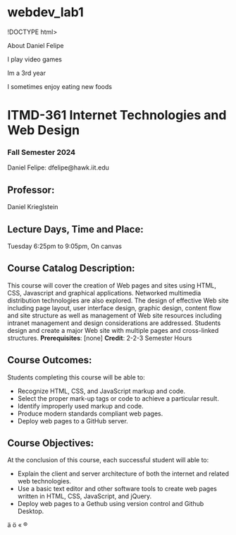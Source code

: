 # webdev_lab1
!DOCTYPE html>


 
<p> About Daniel Felipe </p>
  <p> I play video games </p>
  <p> Im a 3rd year</p>
  <p> I sometimes enjoy eating new foods </p>

<!DOCTYPE html>
<html lang="en">
<head>
  <meta charset="utf-8">
  <title>ITMD-361 Internet Technologies and Web Design</title>
</head>
<body>
  <h1>ITMD-361 Internet Technologies and Web Design</h1>
  <h3>Fall Semester 2024</h3>
  <p>Daniel Felipe: dfelipe@hawk.iit.edu</p>
  <h2>Professor:</h2>
  <p>Daniel Krieglstein</p>
  <h2>Lecture Days, Time and Place:</h2>
  <p>Tuesday 6:25pm to 9:05pm, On canvas</p>
  <h2>Course Catalog Description:</h2>
  <p>This course will cover the creation of Web pages and sites using HTML, CSS, Javascript and graphical applications. Networked multimedia distribution technologies are also explored. The design of effective Web site including page layout, user interface design, graphic design, content flow and site structure as well as management of Web site resources including intranet management and design considerations are addressed. Students design and create a major Web site with multiple pages and cross-linked structures. <strong>Prerequisites</strong>: [none] <strong>Credit</strong>: 2-2-3 Semester Hours</p>
  <h2>Course Outcomes:</h2>
  <p>Students completing this course will be able to:</p>
  <ul>
    <li>Recognize HTML, CSS, and JavaScript markup and code.</li>
    <li>Select the proper mark-up tags or code to achieve a particular result.</li>
    <li>Identify improperly used markup and code.</li>
    <li>Produce modern standards compliant web pages.</li>
    <li>Deploy web pages to a GitHub server.</li>
  </ul>
  <h2>Course Objectives:</h2>
  <p>At the conclusion of this course, each successful student will able to:</p>
  <ul>
    <li>Explain the client and server architecture of both the internet and related web technologies.</li>
    <li>Use a basic text editor and other software tools to create web pages written in HTML, CSS, JavaScript, and jQuery.</li>
    <li>Deploy web pages to a Gethub using version control and Github Desktop.</li>
  </ul>

  &auml; &ouml; &laquo; &reg;
</body>
</html>
